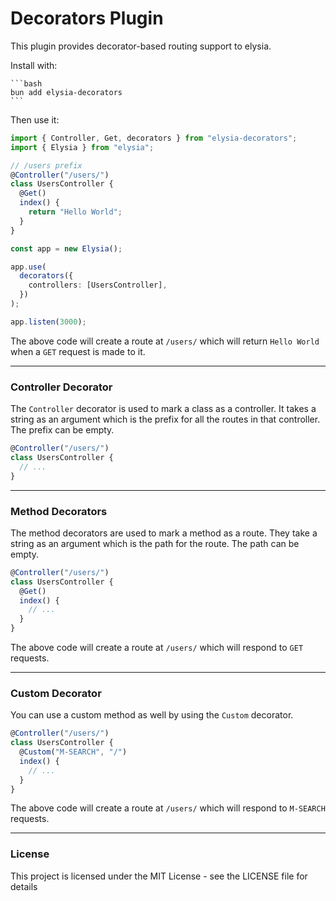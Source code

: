 # Decorators Plugin

This plugin provides decorator-based routing support to elysia.

Install with:

    ```bash
    bun add elysia-decorators
    ```

Then use it:

```ts
import { Controller, Get, decorators } from "elysia-decorators";
import { Elysia } from "elysia";

// /users prefix
@Controller("/users/")
class UsersController {
  @Get()
  index() {
    return "Hello World";
  }
}

const app = new Elysia();

app.use(
  decorators({
    controllers: [UsersController],
  })
);

app.listen(3000);
```

The above code will create a route at `/users/` which will return `Hello World` when a `GET` request is made to it.

---

### Controller Decorator

The `Controller` decorator is used to mark a class as a controller. It takes a string as an argument which is the prefix for all the routes in that controller. The prefix can be empty.

```ts
@Controller("/users/")
class UsersController {
  // ...
}
```


---

### Method Decorators

The method decorators are used to mark a method as a route. They take a string as an argument which is the path for the route. The path can be empty.

```ts
@Controller("/users/")
class UsersController {
  @Get()
  index() {
    // ...
  }
}
```

The above code will create a route at `/users/` which will respond to `GET` requests.

---

### Custom Decorator 

You can use a custom method as well by using the `Custom` decorator. 

```ts
@Controller("/users/")
class UsersController {
  @Custom("M-SEARCH", "/")
  index() {
    // ...
  }
}
```

The above code will create a route at `/users/` which will respond to `M-SEARCH` requests.

---

### License

This project is licensed under the MIT License - see the LICENSE file for details